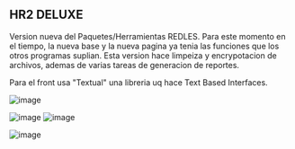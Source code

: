 ## HR2 DELUXE

Version nueva del Paquetes/Herramientas REDLES.
Para este momento en el tiempo, la nueva base y la nueva pagina ya tenia las funciones que los otros programas suplian.
Esta version hace limpeiza y encrypotacion de archivos, ademas de varias tareas de generacion de reportes.

Para el front usa "Textual" una libreria uq hace Text Based Interfaces.

![image](https://github.com/user-attachments/assets/e026fdeb-531d-434e-bce8-11ae51b571b3)

![image](https://github.com/user-attachments/assets/a2835ae3-fbcc-4393-bdc1-35e399d907d0)
![image](https://github.com/user-attachments/assets/28fe3743-a0c1-4fc3-a1ff-06a7c4de69d8)

![image](https://github.com/user-attachments/assets/c26fe322-b6dd-457c-8ec2-7046643228b0)
